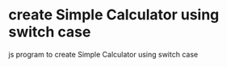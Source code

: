 # create Simple Calculator using switch case
 js program to create Simple Calculator using switch case
